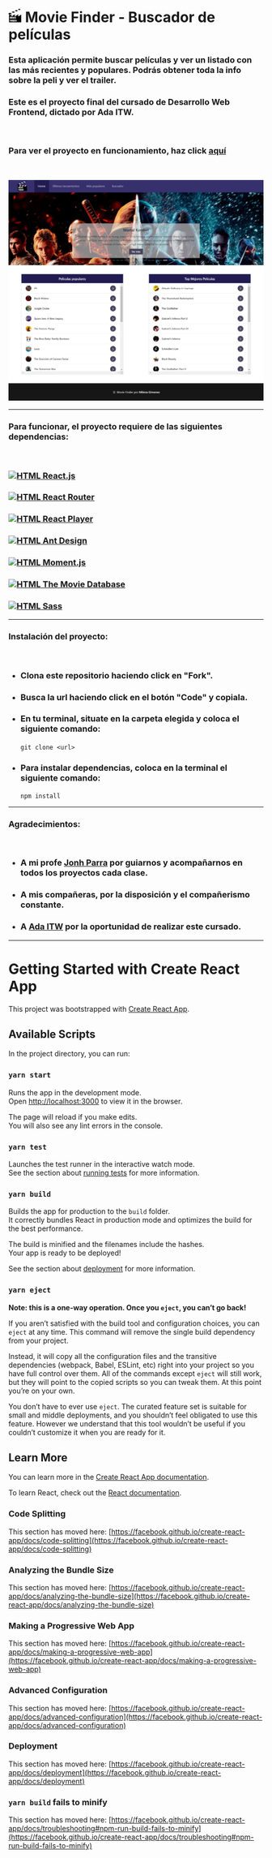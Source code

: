 # <img alt="HTML" src="./src/assets/movie-logo.gif" width="26x26"> Movie Finder - Buscador de películas

### Esta aplicación permite buscar películas y ver un listado con las más recientes y populares. Podrás obtener toda la info sobre la peli y ver el trailer.
### Este es el proyecto final del cursado de Desarrollo Web Frontend, dictado por Ada ITW.
<br>

### Para ver el proyecto en funcionamiento, haz click [aquí](https://milenagimenez.github.io/movies-project/#/)
<br>

![imagen](./src/assets/screencapture.png)
***

### Para funcionar, el proyecto requiere de las siguientes dependencias:
<br>

 ### <a href="https://es.reactjs.org/docs/getting-started.html"><img alt="HTML" src="https://jesuswisord.github.io/cd7bb6bec60f6799aa174b4e07b92ea4.png" width="16x16"> React.js</a> 
  
 ### <a href="https://reactrouter.com/"><img alt="HTML" src="https://res.cloudinary.com/practicaldev/image/fetch/s--bvQtwOo5--/c_imagga_scale,f_auto,fl_progressive,h_500,q_auto,w_1000/https://reacttraining.com/images/blog/reach-react-router-future.png" width="16x16"> React Router</a>
 
 ### <a href="https://github.com/CookPete/react-player"><img alt="HTML" src="https://www.un.org/sites/un2.un.org/files/play-button.png" width="16x16"> React Player</a>

 ### <a href="https://ant.design/docs/react/introduce"><img alt="HTML" src="https://gw.alipayobjects.com/zos/rmsportal/KDpgvguMpGfqaHPjicRK.svg" width="16x16"> Ant Design</a>

 ### <a href="https://momentjs.com/"><img alt="HTML" src="https://cdn.worldvectorlogo.com/logos/momentjs.svg" width="16x16"> Moment.js</a>
 
 ### <a href="https://ant.design/docs/react/introduce"><img alt="HTML" src="https://www.themoviedb.org/assets/2/v4/logos/v2/blue_square_2-d537fb228cf3ded904ef09b136fe3fec72548ebc1fea3fbbd1ad9e36364db38b.svg" width="16x16"> The Movie Database</a>

 ### <a href="https://sass-lang.com/install"><img alt="HTML" src="https://code.support/wp-content/uploads/2016/04/sass.png" width="23x23"> Sass</a>

***

### Instalación del proyecto:
<br>

- ### Clona este repositorio haciendo click en "Fork".
- ### Busca la url haciendo click en el botón "Code" y copiala.
- ### En tu terminal, situate en la carpeta elegida y coloca el siguiente comando:
    ` git clone <url> `
- ### Para instalar dependencias, coloca en la terminal el siguiente comando:
    ` npm install `

***

### Agradecimientos:
<br>

- ### A mi profe [Jonh Parra](https://github.com/Jonhks) por guiarnos y acompañarnos en todos los proyectos cada clase.
- ### A mis compañeras, por la disposición y el compañerismo constante.
- ### A [Ada ITW](https://adaitw.org/) por la oportunidad de realizar este cursado.



***

# Getting Started with Create React App

This project was bootstrapped with [Create React App](https://github.com/facebook/create-react-app).

## Available Scripts

In the project directory, you can run:

### `yarn start`

Runs the app in the development mode.\
Open [http://localhost:3000](http://localhost:3000) to view it in the browser.

The page will reload if you make edits.\
You will also see any lint errors in the console.

### `yarn test`

Launches the test runner in the interactive watch mode.\
See the section about [running tests](https://facebook.github.io/create-react-app/docs/running-tests) for more information.

### `yarn build`

Builds the app for production to the `build` folder.\
It correctly bundles React in production mode and optimizes the build for the best performance.

The build is minified and the filenames include the hashes.\
Your app is ready to be deployed!

See the section about [deployment](https://facebook.github.io/create-react-app/docs/deployment) for more information.

### `yarn eject`

**Note: this is a one-way operation. Once you `eject`, you can’t go back!**

If you aren’t satisfied with the build tool and configuration choices, you can `eject` at any time. This command will remove the single build dependency from your project.

Instead, it will copy all the configuration files and the transitive dependencies (webpack, Babel, ESLint, etc) right into your project so you have full control over them. All of the commands except `eject` will still work, but they will point to the copied scripts so you can tweak them. At this point you’re on your own.

You don’t have to ever use `eject`. The curated feature set is suitable for small and middle deployments, and you shouldn’t feel obligated to use this feature. However we understand that this tool wouldn’t be useful if you couldn’t customize it when you are ready for it.

## Learn More

You can learn more in the [Create React App documentation](https://facebook.github.io/create-react-app/docs/getting-started).

To learn React, check out the [React documentation](https://reactjs.org/).

### Code Splitting

This section has moved here: [https://facebook.github.io/create-react-app/docs/code-splitting](https://facebook.github.io/create-react-app/docs/code-splitting)

### Analyzing the Bundle Size

This section has moved here: [https://facebook.github.io/create-react-app/docs/analyzing-the-bundle-size](https://facebook.github.io/create-react-app/docs/analyzing-the-bundle-size)

### Making a Progressive Web App

This section has moved here: [https://facebook.github.io/create-react-app/docs/making-a-progressive-web-app](https://facebook.github.io/create-react-app/docs/making-a-progressive-web-app)

### Advanced Configuration

This section has moved here: [https://facebook.github.io/create-react-app/docs/advanced-configuration](https://facebook.github.io/create-react-app/docs/advanced-configuration)

### Deployment

This section has moved here: [https://facebook.github.io/create-react-app/docs/deployment](https://facebook.github.io/create-react-app/docs/deployment)

### `yarn build` fails to minify

This section has moved here: [https://facebook.github.io/create-react-app/docs/troubleshooting#npm-run-build-fails-to-minify](https://facebook.github.io/create-react-app/docs/troubleshooting#npm-run-build-fails-to-minify)
